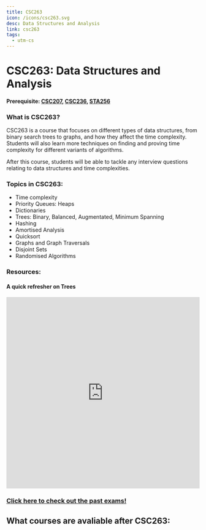 ```yaml
---
title: CSC263
icon: /icons/csc263.svg
desc: Data Structures and Analysis
link: csc263
tags:
  - utm-cs
---
```


# CSC263: Data Structures and Analysis

#### Prerequisite: [CSC207](./csc207), [CSC236](./csc236), [STA256](./sta256)

<ExamText class-code="CSC263"></ExamText>

### What is CSC263?

CSC263 is a course that focuses on different types of data structures, from
binary search trees to graphs, and how they affect the time complexity. Students
will also learn more techniques on finding and proving time complexity for
different variants of algorithms.

After this course, students will be able to tackle any interview questions
relating to data structures and time complexities.

### Topics in CSC263:

- Time complexity
- Priority Queues: Heaps
- Dictionaries
- Trees: Binary, Balanced, Augmentated, Minimum Spanning
- Hashing
- Amortised Analysis
- Quicksort
- Graphs and Graph Traversals
- Disjoint Sets
- Randomised Algorithms

### Resources:

#### A quick refresher on Trees

<iframe width="100%" height="500" src="https://www.youtube.com/embed/oSWTXtMglKE" frameborder="0" allow="accelerometer; autoplay; clipboard-write; encrypted-media; gyroscope; picture-in-picture" allowfullscreen></iframe>

<grid-1-x-2 title="Behind the scenes of every has table" :reversed="true" img-src="https://visualgo.net/img/png/hashtable.png" link="https://www.hackerearth.com/practice/data-structures/hash-tables/basics-of-hash-tables/tutorial/" desc="Learn how to implement your very own hash table" button="Check it out!"></grid-1-x-2>

<grid-1-x-2 title="A short tutorial on Breadth first search" img-src="https://he-s3.s3.amazonaws.com/media/uploads/fdec3c2.jpg" link="https://www.hackerearth.com/practice/algorithms/graphs/breadth-first-search/tutorial/" desc="Learn the details and the implementation of the breadth first search" button="Check it out!"></grid-1-x-2>

<grid-1-x-2 title="Learn one of the most common graph traversals" :reversed="true" img-src="https://he-s3.s3.amazonaws.com/media/uploads/9fa1119.jpg" link="https://www.hackerearth.com/practice/algorithms/graphs/depth-first-search/tutorial/" desc="An indepth tutorial all about the Depth first search " button="Check it out!"></grid-1-x-2>

### [Click here to check out the past exams!](https://exams-library-utoronto-ca.myaccess.library.utoronto.ca/simple-search?query=title%3Acsc263)

## What courses are avaliable after CSC263:

<Accordion :data="['CSC358', 'CSC338', 'CSC343', 'CSC358', 'CSC373', 'CSC420', 'CSC458', 'CSC488']"></Accordion>
